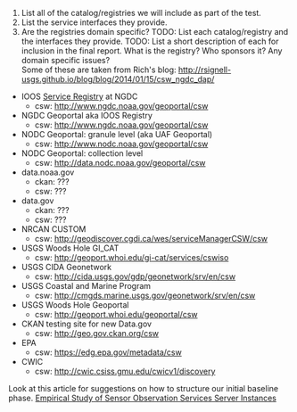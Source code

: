1. List all of the catalog/registries we will include as part of the test.
2. List the service interfaces they provide.
3. Are the registries domain specific?
TODO: List each catalog/registry and the interfaces they provide.
TODO: List a short description of each for inclusion in the final report.  What is the registry?  Who sponsors it?  Any domain specific issues?  
Some of these are taken from Rich's blog: http://rsignell-usgs.github.io/blog/blog/2014/01/15/csw_ngdc_dap/

* IOOS [Service Registry](https://geo-ide.noaa.gov/wiki/index.php?title=ESRI_Geoportal#IOOS_WAFs) at NGDC
  * csw: http://www.ngdc.noaa.gov/geoportal/csw
* NGDC Geoportal aka IOOS Registry
  * csw: http://www.ngdc.noaa.gov/geoportal/csw
* NODC Geoportal: granule level (aka UAF Geoportal)
   * csw: http://www.nodc.noaa.gov/geoportal/csw 
* NODC Geoportal: collection level 
   * csw: http://data.nodc.noaa.gov/geoportal/csw  
* data.noaa.gov
   * ckan: ???
   * csw: ???
* data.gov
   * ckan: ???
   * csw: ???
* NRCAN CUSTOM
   * csw: http://geodiscover.cgdi.ca/wes/serviceManagerCSW/csw
* USGS Woods Hole GI_CAT
   * csw: http://geoport.whoi.edu/gi-cat/services/cswiso
* USGS CIDA Geonetwork
   * csw: http://cida.usgs.gov/gdp/geonetwork/srv/en/csw
* USGS Coastal and Marine Program
   * csw: http://cmgds.marine.usgs.gov/geonetwork/srv/en/csw 
* USGS Woods Hole Geoportal
   * csw: http://geoport.whoi.edu/geoportal/csw
* CKAN testing site for new Data.gov
   * csw: http://geo.gov.ckan.org/csw  
* EPA
   * csw: https://edg.epa.gov/metadata/csw
* CWIC
   * csw: http://cwic.csiss.gmu.edu/cwicv1/discovery

Look at this article for suggestions on how to structure our initial baseline phase.  [Empirical Study of Sensor Observation Services Server Instances](http://arxiv.org/ftp/arxiv/papers/1109/1109.4503.pdf)
